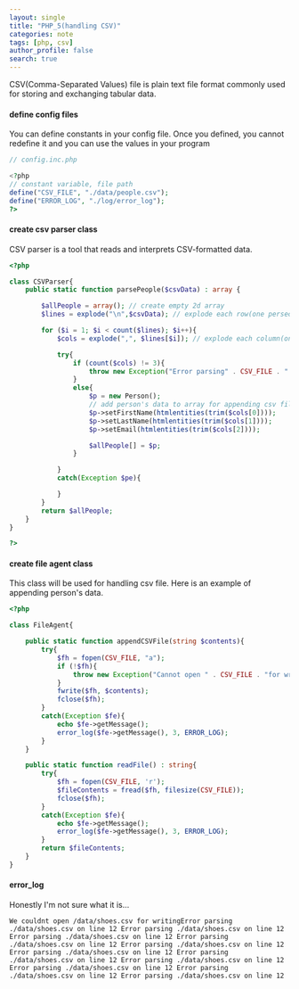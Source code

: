 ```yaml
---
layout: single
title: "PHP_5(handling CSV)"
categories: note
tags: [php, csv]
author_profile: false
search: true
---
```


CSV(Comma-Separated Values) file is plain text file format commonly used for storing and exchanging tabular data.

#### define config files

You can define constants in your config file.
Once you defined, you cannot redefine it and you can use the values in your program

```php
// config.inc.php

<?php
// constant variable, file path
define("CSV_FILE", "./data/people.csv");
define("ERROR_LOG", "./log/error_log");
?>
```

#### create csv parser class

CSV parser is a tool that reads and interprets CSV-formatted data.

```php
<?php

class CSVParser{
    public static function parsePeople($csvData) : array {

        $allPeople = array(); // create empty 2d array
        $lines = explode("\n",$csvData); // explode each row(one perseon)

        for ($i = 1; $i < count($lines); $i++){
            $cols = explode(",", $lines[$i]); // explode each column(one object of person data)

            try{
                if (count($cols) != 3){
                    throw new Exception("Error parsing" . CSV_FILE . " on line $i");
                }
                else{
                    $p = new Person();
                    // add person's data to array for appending csv file
                    $p->setFirstName(htmlentities(trim($cols[0])));
                    $p->setLastName(htmlentities(trim($cols[1])));
                    $p->setEmail(htmlentities(trim($cols[2])));

                    $allPeople[] = $p;
                }

            }
            catch(Exception $pe){

            }
        }
        return $allPeople;
    }
}

?>
```

#### create file agent class

This class will be used for handling csv file.
Here is an example of appending person's data.

```php
<?php

class FileAgent{

    public static function appendCSVFile(string $contents){
        try{
            $fh = fopen(CSV_FILE, "a");
            if (!$fh){
                throw new Exception("Cannot open " . CSV_FILE . "for writing");
            }
            fwrite($fh, $contents);
            fclose($fh);
        }
        catch(Exception $fe){
            echo $fe->getMessage();
            error_log($fe->getMessage(), 3, ERROR_LOG);
        }
    }

    public static function readFile() : string{
        try{
            $fh = fopen(CSV_FILE, 'r');
            $fileContents = fread($fh, filesize(CSV_FILE));
            fclose($fh);
        }
        catch(Exception $fe){
            echo $fe->getMessage();
            error_log($fe->getMessage(), 3, ERROR_LOG);
        }
        return $fileContents;
    }
}
```

#### error_log

Honestly I'm not sure what it is...

```error_log
We couldnt open /data/shoes.csv for writingError parsing ./data/shoes.csv on line 12 Error parsing ./data/shoes.csv on line 12 Error parsing ./data/shoes.csv on line 12 Error parsing ./data/shoes.csv on line 12 Error parsing ./data/shoes.csv on line 12 Error parsing ./data/shoes.csv on line 12 Error parsing ./data/shoes.csv on line 12 Error parsing ./data/shoes.csv on line 12 Error parsing ./data/shoes.csv on line 12 Error parsing ./data/shoes.csv on line 12 Error parsing ./data/shoes.csv on line 12
```
